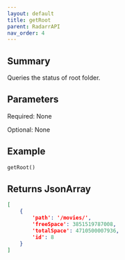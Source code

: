 ```yaml
---
layout: default
title: getRoot
parent: RadarrAPI
nav_order: 4
---
```


## Summary

Queries the status of root folder.

## Parameters

Required: None

Optional: None

## Example

```python
getRoot()
```

## Returns JsonArray

```json
[
    {
        'path': '/movies/', 
        'freeSpace': 3851519787008, 
        'totalSpace': 4710500007936, 
        'id': 8
    }
]
```
